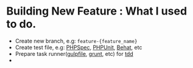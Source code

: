 # Building New Feature : What I used to do.

- Create new branch, e.g: `feature-{feature_name}`
- Create test file, e.g: [PHPSpec](), [PHPUnit](https://phpunit.de), [Behat](http://behat.org), etc
- Prepare task runner([gulpfile](http://gulpjs.com), [grunt](http://gruntjs.com), etc) for [tdd]()
- 